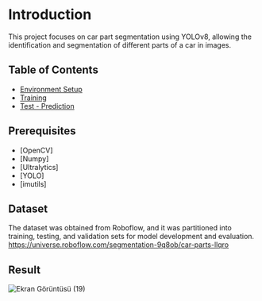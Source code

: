 # Introduction

This project focuses on car part segmentation using YOLOv8, allowing the identification and segmentation of different parts of a car in images.

## Table of Contents
- [Environment Setup](#environment-setup)
- [Training](#training)
- [Test - Prediction](#test-prediction)

## Prerequisites
- [OpenCV]
- [Numpy]
- [Ultralytics]
- [YOLO]
- [imutils]

## Dataset 
The dataset was obtained from Roboflow, and it was partitioned into training, testing, and validation sets for model development and evaluation.
https://universe.roboflow.com/segmentation-9q8ob/car-parts-llqro

## Result






![Ekran Görüntüsü (19)](https://github.com/kkbradd/car_part_segmentation-with-YOLOv8/assets/75543753/12d856dd-f5f6-4d9c-accc-b318b68aeff6)
